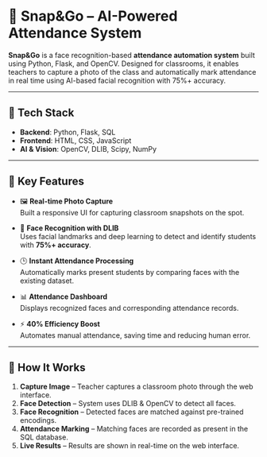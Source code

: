 # 📸 Snap&Go – AI-Powered Attendance System

**Snap&Go** is a face recognition-based **attendance automation system** built using Python, Flask, and OpenCV. Designed for classrooms, it enables teachers to capture a photo of the class and automatically mark attendance in real time using AI-based facial recognition with 75%+ accuracy.

---

## 🚀 Tech Stack

- **Backend**: Python, Flask, SQL
- **Frontend**: HTML, CSS, JavaScript
- **AI & Vision**: OpenCV, DLIB, Scipy, NumPy

---

## 🎯 Key Features

- 🖼️ **Real-time Photo Capture**  
  Built a responsive UI for capturing classroom snapshots on the spot.

- 🧠 **Face Recognition with DLIB**  
  Uses facial landmarks and deep learning to detect and identify students with **75%+ accuracy**.

- 🕒 **Instant Attendance Processing**  
  Automatically marks present students by comparing faces with the existing dataset.

- 📊 **Attendance Dashboard**  
  Displays recognized faces and corresponding attendance records.

- ⚡ **40% Efficiency Boost**  
  Automates manual attendance, saving time and reducing human error.

---

## 🧪 How It Works

1. **Capture Image** – Teacher captures a classroom photo through the web interface.
2. **Face Detection** – System uses DLIB & OpenCV to detect all faces.
3. **Face Recognition** – Detected faces are matched against pre-trained encodings.
4. **Attendance Marking** – Matching faces are recorded as present in the SQL database.
5. **Live Results** – Results are shown in real-time on the web interface.
